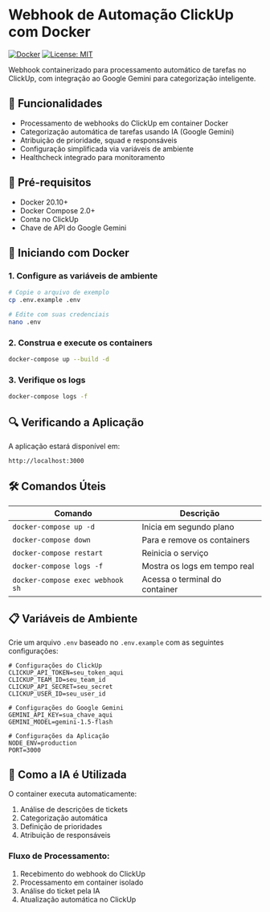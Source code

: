 # Webhook de Automação ClickUp com Docker

[![Docker](https://img.shields.io/badge/Docker-18.x-blue)](https://www.docker.com/)
[![License: MIT](https://img.shields.io/badge/License-MIT-yellow.svg)](https://opensource.org/licenses/MIT)

Webhook containerizado para processamento automático de tarefas no ClickUp, com integração ao Google Gemini para categorização inteligente.

## 🚀 Funcionalidades

- Processamento de webhooks do ClickUp em container Docker
- Categorização automática de tarefas usando IA (Google Gemini)
- Atribuição de prioridade, squad e responsáveis
- Configuração simplificada via variáveis de ambiente
- Healthcheck integrado para monitoramento

## 🐳 Pré-requisitos

- Docker 20.10+
- Docker Compose 2.0+
- Conta no ClickUp
- Chave de API do Google Gemini

## 🚀 Iniciando com Docker

### 1. Configure as variáveis de ambiente

```bash
# Copie o arquivo de exemplo
cp .env.example .env

# Edite com suas credenciais
nano .env
```

### 2. Construa e execute os containers

```bash
docker-compose up --build -d
```

### 3. Verifique os logs

```bash
docker-compose logs -f
```

## 🔍 Verificando a Aplicação

A aplicação estará disponível em:
```
http://localhost:3000
```

## 🛠️ Comandos Úteis

| Comando | Descrição |
|---------|-----------|
| `docker-compose up -d` | Inicia em segundo plano |
| `docker-compose down` | Para e remove os containers |
| `docker-compose restart` | Reinicia o serviço |
| `docker-compose logs -f` | Mostra os logs em tempo real |
| `docker-compose exec webhook sh` | Acessa o terminal do container |

## 📋 Variáveis de Ambiente

Crie um arquivo `.env` baseado no `.env.example` com as seguintes configurações:

```env
# Configurações do ClickUp
CLICKUP_API_TOKEN=seu_token_aqui
CLICKUP_TEAM_ID=seu_team_id
CLICKUP_API_SECRET=seu_secret
CLICKUP_USER_ID=seu_user_id

# Configurações do Google Gemini
GEMINI_API_KEY=sua_chave_aqui
GEMINI_MODEL=gemini-1.5-flash

# Configurações da Aplicação
NODE_ENV=production
PORT=3000
```

## 🤖 Como a IA é Utilizada

O container executa automaticamente:
1. Análise de descrições de tickets
2. Categorização automática
3. Definição de prioridades
4. Atribuição de responsáveis

### Fluxo de Processamento:
1. Recebimento do webhook do ClickUp
2. Processamento em container isolado
3. Análise do ticket pela IA
4. Atualização automática no ClickUp
